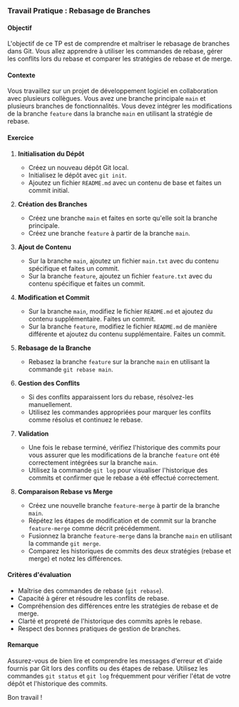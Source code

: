 ### Travail Pratique : Rebasage de Branches

#### Objectif
L'objectif de ce TP est de comprendre et maîtriser le rebasage de branches dans Git. Vous allez apprendre à utiliser les commandes de rebase, gérer les conflits lors du rebase et comparer les stratégies de rebase et de merge.

#### Contexte
Vous travaillez sur un projet de développement logiciel en collaboration avec plusieurs collègues. Vous avez une branche principale `main` et plusieurs branches de fonctionnalités. Vous devez intégrer les modifications de la branche `feature` dans la branche `main` en utilisant la stratégie de rebase.

#### Exercice

1. **Initialisation du Dépôt**
   - Créez un nouveau dépôt Git local.
   - Initialisez le dépôt avec `git init`.
   - Ajoutez un fichier `README.md` avec un contenu de base et faites un commit initial.

2. **Création des Branches**
   - Créez une branche `main` et faites en sorte qu'elle soit la branche principale.
   - Créez une branche `feature` à partir de la branche `main`.

3. **Ajout de Contenu**
   - Sur la branche `main`, ajoutez un fichier `main.txt` avec du contenu spécifique et faites un commit.
   - Sur la branche `feature`, ajoutez un fichier `feature.txt` avec du contenu spécifique et faites un commit.

4. **Modification et Commit**
   - Sur la branche `main`, modifiez le fichier `README.md` et ajoutez du contenu supplémentaire. Faites un commit.
   - Sur la branche `feature`, modifiez le fichier `README.md` de manière différente et ajoutez du contenu supplémentaire. Faites un commit.

5. **Rebasage de la Branche**
   - Rebasez la branche `feature` sur la branche `main` en utilisant la commande `git rebase main`.

6. **Gestion des Conflits**
   - Si des conflits apparaissent lors du rebase, résolvez-les manuellement.
   - Utilisez les commandes appropriées pour marquer les conflits comme résolus et continuez le rebase.

7. **Validation**
   - Une fois le rebase terminé, vérifiez l'historique des commits pour vous assurer que les modifications de la branche `feature` ont été correctement intégrées sur la branche `main`.
   - Utilisez la commande `git log` pour visualiser l'historique des commits et confirmer que le rebase a été effectué correctement.

8. **Comparaison Rebase vs Merge**
   - Créez une nouvelle branche `feature-merge` à partir de la branche `main`.
   - Répétez les étapes de modification et de commit sur la branche `feature-merge` comme décrit précédemment.
   - Fusionnez la branche `feature-merge` dans la branche `main` en utilisant la commande `git merge`.
   - Comparez les historiques de commits des deux stratégies (rebase et merge) et notez les différences.

#### Critères d'évaluation
- Maîtrise des commandes de rebase (`git rebase`).
- Capacité à gérer et résoudre les conflits de rebase.
- Compréhension des différences entre les stratégies de rebase et de merge.
- Clarté et propreté de l'historique des commits après le rebase.
- Respect des bonnes pratiques de gestion de branches.

#### Remarque
Assurez-vous de bien lire et comprendre les messages d'erreur et d'aide fournis par Git lors des conflits ou des étapes de rebase. Utilisez les commandes `git status` et `git log` fréquemment pour vérifier l'état de votre dépôt et l'historique des commits.

Bon travail !